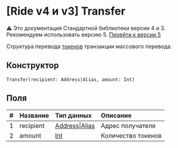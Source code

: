 # [Ride v4 и v3] Transfer

:warning: Это документация Стандартной библиотеки версии 4 и 3. Рекомендуем использовать версию 5. [Перейти к&nbsp;версии&nbsp;5](/ru/ride/structures/common-structures/transfer)

Структура перевода [токенов](/ru/blockchain/token/) транзакции массового перевода.

## Конструктор

``` ride
Transfer(recipient: Address|Alias, amount: Int)
```

## Поля

| # | Название | Тип данных | Описание |
| :--- | :--- | :--- | :--- |
| 1 | recipient | [Address](/ru/ride/v4/structures/common-structures/address)&#124;[Alias](/ru/ride/v4/structures/common-structures/alias) | Адрес получателя |
| 2 | amount | [Int](/ru/ride/v4/data-types/int) | Количество токенов |
